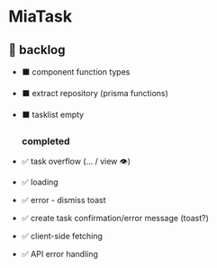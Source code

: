 # MiaTask

## 📃 backlog

- ⬛ component function types
- ⬛ extract repository (prisma functions)
- ⬛ tasklist empty

  ### completed

- ✅ task overflow (... / view 👁️)
- ✅ loading
- ✅ error - dismiss toast
- ✅ create task confirmation/error message (toast?)
- ✅ client-side fetching
- ✅ API error handling
